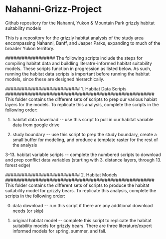# Nahanni-Grizz-Project
Github repository for the Nahanni, Yukon &amp; Mountain Park grizzly habitat suitability models

This is a repository for the grizzly habitat analysis of the study area encompassing Nahanni, Banff, and Jasper Parks, expanding to much of the broader Yukon territory. 

################## The following scripts include the steps for compiling habitat data and buildling literatre-informed habitat suitability models. These scripts function in progression as listed below. As such, running the habitat data scripts is important before running the habitat models, since these are designed hierarchically.

########################### 1. Habitat Data Scripts ###################################################### This folder contains the different sets of scripts to prep our various habiat layers for the models. To replicate this analysis, complete the scripts in the following order:

1. habitat data download -- use this script to pull in our habitat variable data from google drive 

2. study boundary -- use this script to prep the study boundary, create a small buffer for modeling, and produce a template raster for the rest of the analysis

3-13. habitat variable scripts -- complete the numbered scripts to download and prep conflict data variables (starting with 3. distance layers, through 13. forest edge)

########################### 2. Habitat Models ###################################################### This folder contains the different sets of scripts to produce the habitat suitability model for grizzly bears. To replicate this analysis, complete the scripts in the following order:

0. data download -- run this script if there are any additional download needs (or skip)

1. original habitat model -- complete this script to replicate the habitat suitability models for grizzly bears. There are three literature/expert informed models for spring, summer, and fall. 

